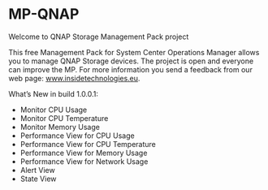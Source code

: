 # MP-QNAP

Welcome to QNAP Storage Management Pack project

This free Management Pack for System Center Operations Manager allows you to manage QNAP Storage devices. The project is open and everyone can improve the MP. For more information you send a feedback from our web page: www.insidetechnologies.eu.

What’s New in build 1.0.0.1:

- Monitor CPU Usage
- Monitor CPU Temperature
- Monitor Memory Usage
- Performance View for CPU Usage
- Performance View for CPU Temperature
- Performance View for Memory Usage
- Performance View for Network Usage
- Alert View
- State View
